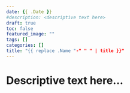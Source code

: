 ```yaml
---
date: {{ .Date }}
#description: <descriptive text here>
draft: true
toc: false
featured_image: ""
tags: []
categories: []
title: "{{ replace .Name "-" " " | title }}"
---
```


# Descriptive text here...
<!--more-->
